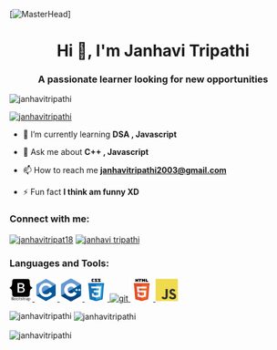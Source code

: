 [![MasterHead](https://quotesdaily.net/wp-content/uploads/2017/09/inspirational-and-motivational-quotes-get-10-off-skinnyme-tea-use-our-code-pinterest10-at-www-skinnymetea-com.jpg)]
<h1 align="center">Hi 👋, I'm Janhavi Tripathi</h1>
<h3 align="center">A passionate learner looking for new opportunities</h3>
<img align ="right" alt " Coding" width ="400" src ="https://cdn4.vectorstock.com/i/thumb-large/68/03/programmer-icon-profession-and-job-vector-33186803.jpg">

<p align="left"> <img src="https://komarev.com/ghpvc/?username=janhavitripathi&label=Profile%20views&color=0e75b6&style=flat" alt="janhavitripathi" /> </p>

<p align="left"> <a href="https://github.com/ryo-ma/github-profile-trophy"><img src="https://github-profile-trophy.vercel.app/?username=janhavitripathi" alt="janhavitripathi" /></a> </p>

- 🌱 I’m currently learning **DSA , Javascript**

- 💬 Ask me about **C++ , Javascript**

- 📫 How to reach me **janhavitripathi2003@gmail.com**

- ⚡ Fun fact **I think am funny XD**

<h3 align="left">Connect with me:</h3>
<p align="left">
<a href="https://twitter.com/janhavitripat18" target="blank"><img align="center" src="https://raw.githubusercontent.com/rahuldkjain/github-profile-readme-generator/master/src/images/icons/Social/twitter.svg" alt="janhavitripat18" height="30" width="40" /></a>
<a href="https://www.linkedin.com/in/janvi-tripathi-5b9b71226" target="blank"><img align="center" src="https://raw.githubusercontent.com/rahuldkjain/github-profile-readme-generator/master/src/images/icons/Social/linked-in-alt.svg" alt="janhavi tripathi" height="30" width="40" /></a>

</p>

<h3 align="left">Languages and Tools:</h3>
<p align="left"> <a href="https://getbootstrap.com" target="_blank" rel="noreferrer"> <img src="https://raw.githubusercontent.com/devicons/devicon/master/icons/bootstrap/bootstrap-plain-wordmark.svg" alt="bootstrap" width="40" height="40"/> </a> <a href="https://www.cprogramming.com/" target="_blank" rel="noreferrer"> <img src="https://raw.githubusercontent.com/devicons/devicon/master/icons/c/c-original.svg" alt="c" width="40" height="40"/> </a> <a href="https://www.w3schools.com/cpp/" target="_blank" rel="noreferrer"> <img src="https://raw.githubusercontent.com/devicons/devicon/master/icons/cplusplus/cplusplus-original.svg" alt="cplusplus" width="40" height="40"/> </a> <a href="https://www.w3schools.com/css/" target="_blank" rel="noreferrer"> <img src="https://raw.githubusercontent.com/devicons/devicon/master/icons/css3/css3-original-wordmark.svg" alt="css3" width="40" height="40"/> </a> <a href="https://git-scm.com/" target="_blank" rel="noreferrer"> <img src="https://www.vectorlogo.zone/logos/git-scm/git-scm-icon.svg" alt="git" width="40" height="40"/> </a> <a href="https://www.w3.org/html/" target="_blank" rel="noreferrer"> <img src="https://raw.githubusercontent.com/devicons/devicon/master/icons/html5/html5-original-wordmark.svg" alt="html5" width="40" height="40"/> </a> <a href="https://developer.mozilla.org/en-US/docs/Web/JavaScript" target="_blank" rel="noreferrer"> <img src="https://raw.githubusercontent.com/devicons/devicon/master/icons/javascript/javascript-original.svg" alt="javascript" width="40" height="40"/> </a> </p>

<p><img align="left" src="https://github-readme-stats.vercel.app/api/top-langs?username=janhavitripathi&show_icons=true&locale=en&layout=compact" alt="janhavitripathi" /></p>

<p>&nbsp;<img align="center" src="https://github-readme-stats.vercel.app/api?username=janhavitripathi&show_icons=true&locale=en" alt="janhavitripathi" /></p>

<p><img align="center" src="https://github-readme-streak-stats.herokuapp.com/?user=janhavitripathi&" alt="janhavitripathi" /></p>
